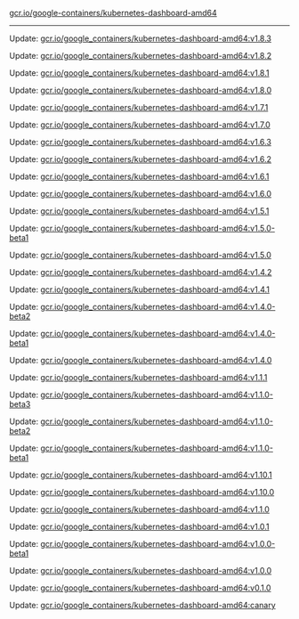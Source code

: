 [gcr.io/google-containers/kubernetes-dashboard-amd64](https://hub.docker.com/r/cruse/kubernetes-dashboard-amd64/tags/) 

----
Update: [gcr.io/google_containers/kubernetes-dashboard-amd64:v1.8.3](https://hub.docker.com/r/cruse/kubernetes-dashboard-amd64/tags/)

Update: [gcr.io/google_containers/kubernetes-dashboard-amd64:v1.8.2](https://hub.docker.com/r/cruse/kubernetes-dashboard-amd64/tags/)

Update: [gcr.io/google_containers/kubernetes-dashboard-amd64:v1.8.1](https://hub.docker.com/r/cruse/kubernetes-dashboard-amd64/tags/)

Update: [gcr.io/google_containers/kubernetes-dashboard-amd64:v1.8.0](https://hub.docker.com/r/cruse/kubernetes-dashboard-amd64/tags/)

Update: [gcr.io/google_containers/kubernetes-dashboard-amd64:v1.7.1](https://hub.docker.com/r/cruse/kubernetes-dashboard-amd64/tags/)

Update: [gcr.io/google_containers/kubernetes-dashboard-amd64:v1.7.0](https://hub.docker.com/r/cruse/kubernetes-dashboard-amd64/tags/)

Update: [gcr.io/google_containers/kubernetes-dashboard-amd64:v1.6.3](https://hub.docker.com/r/cruse/kubernetes-dashboard-amd64/tags/)

Update: [gcr.io/google_containers/kubernetes-dashboard-amd64:v1.6.2](https://hub.docker.com/r/cruse/kubernetes-dashboard-amd64/tags/)

Update: [gcr.io/google_containers/kubernetes-dashboard-amd64:v1.6.1](https://hub.docker.com/r/cruse/kubernetes-dashboard-amd64/tags/)

Update: [gcr.io/google_containers/kubernetes-dashboard-amd64:v1.6.0](https://hub.docker.com/r/cruse/kubernetes-dashboard-amd64/tags/)

Update: [gcr.io/google_containers/kubernetes-dashboard-amd64:v1.5.1](https://hub.docker.com/r/cruse/kubernetes-dashboard-amd64/tags/)

Update: [gcr.io/google_containers/kubernetes-dashboard-amd64:v1.5.0-beta1](https://hub.docker.com/r/cruse/kubernetes-dashboard-amd64/tags/)

Update: [gcr.io/google_containers/kubernetes-dashboard-amd64:v1.5.0](https://hub.docker.com/r/cruse/kubernetes-dashboard-amd64/tags/)

Update: [gcr.io/google_containers/kubernetes-dashboard-amd64:v1.4.2](https://hub.docker.com/r/cruse/kubernetes-dashboard-amd64/tags/)

Update: [gcr.io/google_containers/kubernetes-dashboard-amd64:v1.4.1](https://hub.docker.com/r/cruse/kubernetes-dashboard-amd64/tags/)

Update: [gcr.io/google_containers/kubernetes-dashboard-amd64:v1.4.0-beta2](https://hub.docker.com/r/cruse/kubernetes-dashboard-amd64/tags/)

Update: [gcr.io/google_containers/kubernetes-dashboard-amd64:v1.4.0-beta1](https://hub.docker.com/r/cruse/kubernetes-dashboard-amd64/tags/)

Update: [gcr.io/google_containers/kubernetes-dashboard-amd64:v1.4.0](https://hub.docker.com/r/cruse/kubernetes-dashboard-amd64/tags/)

Update: [gcr.io/google_containers/kubernetes-dashboard-amd64:v1.1.1](https://hub.docker.com/r/cruse/kubernetes-dashboard-amd64/tags/)

Update: [gcr.io/google_containers/kubernetes-dashboard-amd64:v1.1.0-beta3](https://hub.docker.com/r/cruse/kubernetes-dashboard-amd64/tags/)

Update: [gcr.io/google_containers/kubernetes-dashboard-amd64:v1.1.0-beta2](https://hub.docker.com/r/cruse/kubernetes-dashboard-amd64/tags/)

Update: [gcr.io/google_containers/kubernetes-dashboard-amd64:v1.1.0-beta1](https://hub.docker.com/r/cruse/kubernetes-dashboard-amd64/tags/)

Update: [gcr.io/google_containers/kubernetes-dashboard-amd64:v1.10.1](https://hub.docker.com/r/cruse/kubernetes-dashboard-amd64/tags/)

Update: [gcr.io/google_containers/kubernetes-dashboard-amd64:v1.10.0](https://hub.docker.com/r/cruse/kubernetes-dashboard-amd64/tags/)

Update: [gcr.io/google_containers/kubernetes-dashboard-amd64:v1.1.0](https://hub.docker.com/r/cruse/kubernetes-dashboard-amd64/tags/)

Update: [gcr.io/google_containers/kubernetes-dashboard-amd64:v1.0.1](https://hub.docker.com/r/cruse/kubernetes-dashboard-amd64/tags/)

Update: [gcr.io/google_containers/kubernetes-dashboard-amd64:v1.0.0-beta1](https://hub.docker.com/r/cruse/kubernetes-dashboard-amd64/tags/)

Update: [gcr.io/google_containers/kubernetes-dashboard-amd64:v1.0.0](https://hub.docker.com/r/cruse/kubernetes-dashboard-amd64/tags/)

Update: [gcr.io/google_containers/kubernetes-dashboard-amd64:v0.1.0](https://hub.docker.com/r/cruse/kubernetes-dashboard-amd64/tags/)

Update: [gcr.io/google_containers/kubernetes-dashboard-amd64:canary](https://hub.docker.com/r/cruse/kubernetes-dashboard-amd64/tags/)

